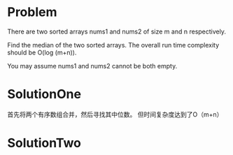 # Problem
There are two sorted arrays nums1 and nums2 of size m and n respectively.

Find the median of the two sorted arrays. The overall run time complexity should be O(log (m+n)).

You may assume nums1 and nums2 cannot be both empty.

# SolutionOne
首先将两个有序数组合并，然后寻找其中位数。
但时间复杂度达到了O（m+n）

# SolutionTwo


